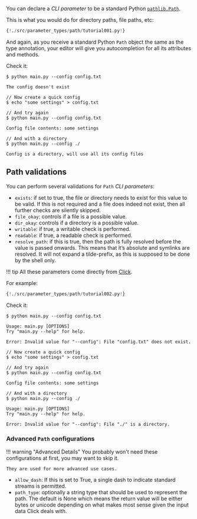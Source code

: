 You can declare a *CLI parameter* to be a standard Python <a href="https://docs.python.org/3/library/pathlib.html#basic-use" target="_blank">`pathlib.Path`</a>.

This is what you would do for directory paths, file paths, etc:

```Python hl_lines="1  6"
{!./src/parameter_types/path/tutorial001.py!}
```

And again, as you receive a standard Python `Path` object the same as the type annotation, your editor will give you autocompletion for all its attributes and methods.

Check it:

<div class="termy">

```console
$ python main.py --config config.txt

The config doesn't exist

// Now create a quick config
$ echo "some settings" > config.txt

// And try again
$ python main.py --config config.txt

Config file contents: some settings

// And with a directory
$ python main.py --config ./

Config is a directory, will use all its config files
```

</div>

## Path validations

You can perform several validations for `Path` *CLI parameters*:

* `exists`: if set to true, the file or directory needs to exist for this value to be valid. If this is not required and a file does indeed not exist, then all further checks are silently skipped.
* `file_okay`: controls if a file is a possible value.
* `dir_okay`: controls if a directory is a possible value.
* `writable`: if true, a writable check is performed.
* `readable`: if true, a readable check is performed.
* `resolve_path`: if this is true, then the path is fully resolved before the value is passed onwards. This means that it’s absolute and symlinks are resolved. It will not expand a tilde-prefix, as this is supposed to be done by the shell only.

!!! tip
    All these parameters come directly from <a href="https://click.palletsprojects.com/en/7.x/parameters/#parameter-types" target="_blank">Click</a>.

For example:

```Python hl_lines="9 10 11 12 13 14"
{!./src/parameter_types/path/tutorial002.py!}
```

Check it:

<div class="termy">

```console
$ python main.py --config config.txt

Usage: main.py [OPTIONS]
Try "main.py --help" for help.

Error: Invalid value for "--config": File "config.txt" does not exist.

// Now create a quick config
$ echo "some settings" > config.txt

// And try again
$ python main.py --config config.txt

Config file contents: some settings

// And with a directory
$ python main.py --config ./

Usage: main.py [OPTIONS]
Try "main.py --help" for help.

Error: Invalid value for "--config": File "./" is a directory.
```

</div>

### Advanced `Path` configurations

!!! warning "Advanced Details"
    You probably won't need these configurations at first, you may want to skip it.

    They are used for more advanced use cases.

* `allow_dash`: If this is set to True, a single dash to indicate standard streams is permitted.
* `path_type`: optionally a string type that should be used to represent the path. The default is None which means the return value will be either bytes or unicode depending on what makes most sense given the input data Click deals with.
